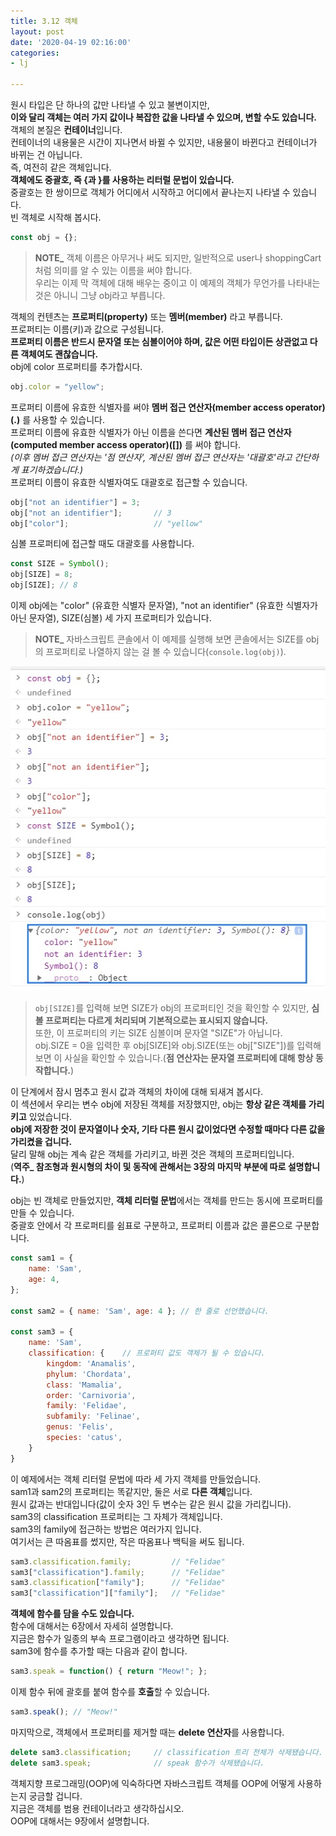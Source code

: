 ```yaml
---
title: 3.12 객체
layout: post
date: '2020-04-19 02:16:00'
categories:
- lj

---
```


원시 타입은 단 하나의 값만 나타낼 수 있고 불변이지만,  
**이와 달리 객체는 여러 가지 값이나 복잡한 값을 나타낼 수 있으며, 변할 수도 있습니다.**  
객체의 본질은 **컨테이너**입니다.  
컨테이너의 내용물은 시간이 지나면서 바뀔 수 있지만, 내용물이 바뀐다고 컨테이너가 바뀌는 건 아닙니다.  
즉, 여전히 같은 객체입니다.  
**객체에도 중괄호, 즉 {과 }를 사용하는 리터럴 문법이 있습니다.**  
중괄호는 한 쌍이므로 객체가 어디에서 시작하고 어디에서 끝나는지 나타낼 수 있습니다.  
빈 객체로 시작해 봅시다.

```javascript
const obj = {};
```

> **NOTE_** 객체 이름은 아무거나 써도 되지만, 일반적으로 user나 shoppingCart 처럼 의미를 알 수 있는 이름을 써야 합니다.  
> 우리는 이제 막 객체에 대해 배우는 중이고 이 예제의 객체가 무언가를 나타내는 것은 아니니 그냥 obj라고 부릅니다.

객체의 컨텐츠는 **프로퍼티(property)** 또는 **멤버(member)** 라고 부릅니다.  
프로퍼티는 이름(키)과 값으로 구성됩니다.  
**프로퍼티 이름은 반드시 문자열 또는 심볼이어야 하며, 값은 어떤 타입이든 상관없고 다른 객체여도 괜찮습니다.**  
obj에 color 프로퍼티를 추가합시다.

```javascript
obj.color = "yellow";
```

프로퍼티 이름에 유효한 식별자를 써야 **멤버 접근 연산자(member access operator)(.)** 를 사용할 수 있습니다.  
프로퍼티 이름에 유효한 식별자가 아닌 이름을 쓴다면 **계산된 멤버 접근 연산자(computed member access operator)([])** 를 써야 합니다.  
*(이후 멤버 접근 연산자는 '점 연산자', 계산된 멤버 접근 연산자는 '대괄호'라고 간단하게 표기하겠습니다.)*  
프로퍼티 이름이 유효한 식별자여도 대괄호로 접근할 수 있습니다.

```javascript
obj["not an identifier"] = 3;
obj["not an identifier"];       // 3
obj["color"];                   // "yellow"
```

심볼 프로퍼티에 접근할 때도 대괄호를 사용합니다.

```javascript
const SIZE = Symbol();
obj[SIZE] = 8;
obj[SIZE]; // 8
```

이제 obj에는 "color" (유효한 식별자 문자열), "not an identifier" (유효한 식별자가 아닌 문자열), SIZE(심볼) 세 가지 프로퍼티가 있습니다.

> **NOTE_** 자바스크립트 콘솔에서 이 예제를 실행해 보면 콘솔에서는 SIZE를 obj의 프로퍼티로 나열하지 않는 걸 볼 수 있습니다(`console.log(obj)`).

![이미지](/static/img/learningjs/image30.jpg)

> `obj[SIZE]`를 입력해 보면 SIZE가 obj의 프로퍼티인 것을 확인할 수 있지만, **심볼 프로퍼티는 다르게 처리되며 기본적으로는 표시되지 않습니다.**  
> 또한, 이 프로퍼티의 키는 SIZE 심볼이며 문자열 "SIZE"가 아닙니다.  
> obj.SIZE = 0을 입력한 후 obj[SIZE]와 obj.SIZE(또는 obj["SIZE"])를 입력해 보면 이 사실을 확인할 수 있습니다.(**점 연산자는 문자열 프로퍼티에 대해 항상 동작합니다.**)

이 단계에서 잠시 멈추고 원시 값과 객체의 차이에 대해 되새겨 봅시다.  
이 섹션에서 우리는 변수 obj에 저장된 객체를 저장했지만, obj는 **항상 같은 객체를 가리키고** 있었습니다.  
**obj에 저장한 것이 문자열이나 숫자, 기타 다른 원시 값이었다면 수정할 때마다 다른 값을 가리켰을 겁니다.**  
달리 말해 obj는 계속 같은 객체를 가리키고, 바뀐 것은 객체의 프로퍼티입니다.  
(**역주_ 참조형과 원시형의 차이 및 동작에 관해서는 3장의 마지막 부분에 따로 설명합니다.**)

obj는 빈 객체로 만들었지만, **객체 리터럴 문법**에서는 객체를 만드는 동시에 프로퍼티를 만들 수 있습니다.  
중괄호 안에서 각 프로퍼티를 쉼표로 구분하고, 프로퍼티 이름과 값은 콜론으로 구분합니다.

```javascript
const sam1 = {
	name: 'Sam',
	age: 4,
};

const sam2 = { name: 'Sam', age: 4 }; // 한 줄로 선언했습니다.

const sam3 = {
	name: 'Sam',
	classification: {    // 프로퍼티 값도 객체가 될 수 있습니다.
		kingdom: 'Anamalis',
		phylum: 'Chordata',
		class: 'Mamalia',
		order: 'Carnivoria',
		family: 'Felidae',
		subfamily: 'Felinae',
		genus: 'Felis',
		species: 'catus',
	}
}
```

이 예제에서는 객체 리터럴 문법에 따라 세 가지 객체를 만들었습니다.  
sam1과 sam2의 프로퍼티는 똑같지만, 둘은 서로 **다른 객체**입니다.  
원시 값과는 반대입니다(값이 숫자 3인 두 변수는 같은 원시 값을 가리킵니다).  
sam3의 classification 프로퍼티는 그 자체가 객체입니다.  
sam3의 family에 접근하는 방법은 여러가지 입니다.  
여기서는 큰 따옴표를 썼지만, 작은 따옴표나 백틱을 써도 됩니다.

```javascript
sam3.classification.family;         // "Felidae"
sam3["classification"].family;      // "Felidae"
sam3.classification["family"];      // "Felidae"
sam3["classification"]["family"];   // "Felidae"
```

**객체에 함수를 담을 수도 있습니다.**  
함수에 대해서는 6장에서 자세히 설명합니다.  
지금은 함수가 일종의 부속 프로그램이라고 생각하면 됩니다.  
sam3에 함수를 추가할 때는 다음과 같이 합니다.

```javascript
sam3.speak = function() { return "Meow!"; };
```

이제 함수 뒤에 괄호를 붙여 함수를 **호출**할 수 있습니다.

```javascript
sam3.speak(); // "Meow!"
```

마지막으로, 객체에서 프로퍼티를 제거할 때는 **delete 연산자**를 사용합니다.

```javascript
delete sam3.classification;     // classification 트리 전체가 삭제됐습니다.
delete sam3.speak;              // speak 함수가 삭제됐습니다.
```

객체지향 프로그래밍(OOP)에 익숙하다면 자바스크립트 객체를 OOP에 어떻게 사용하는지 궁금할 겁니다.  
지금은 객체를 범용 컨테이너라고 생각하십시오.  
OOP에 대해서는 9장에서 설명합니다.